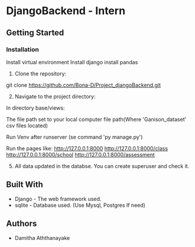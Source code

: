# DjangoBackend - Intern

## Getting Started

### Installation
Install virtual environment
Install django 
install pandas

1. Clone the repository:

git clone https://github.com/Bona-D/Project_djangoBackend.git


2. Navigate to the project directory:

$$$$ In directory base/views:

The file path set to your local computer file path(Where 'Ganison_dataset' csv files located)


$$$$ Run Venv after runserver (se command 'py manage.py')

Run the pages like:
http://127.0.0.1:8000
http://127.0.0.1:8000/class
http://127.0.0.1:8000/school
http://127.0.0.1:8000/assessment


5. All data updated in the databse. You can create superuser and check it.

## Built With

- Django - The web framework used.
- sqlite - Database used. (Use Mysql, Postgres If need)

## Authors
- Damitha Aththanayake



